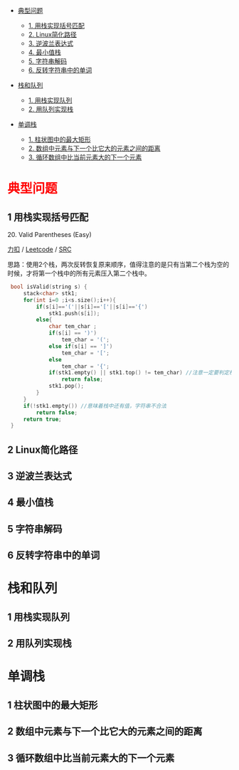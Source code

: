 <!-- GFM-TOC -->
* [典型问题](#典型问题)
    * [1. 用栈实现括号匹配](#1-用栈实现括号匹配)
    * [2. Linux简化路径](#2-Linux简化路径)
    * [3. 逆波兰表达式](#3-逆波兰表达式)
    * [4. 最小值栈](#4-最小值栈)
    * [5. 字符串解码](#5-字符串解码)
    * [6. 反转字符串中的单词](#6-反转字符串中的单词)
    
* [栈和队列](#栈和队列)
    * [1. 用栈实现队列](#1-用栈实现队列)
    * [2. 用队列实现栈](#2-用队列实现栈)
    
* [单调栈](#单调栈)
    * [1. 柱状图中的最大矩形](#1-柱状图中的最大矩形)
    * [2. 数组中元素与下一个比它大的元素之间的距离](#2-数组中元素与下一个比它大的元素之间的距离)
    * [3. 循环数组中比当前元素大的下一个元素](#3-循环数组中比当前元素大的下一个元素)
    
<!-- GFM-TOC -->

# <font color=red>典型问题</font>
## 1 用栈实现括号匹配
20\. Valid Parentheses (Easy)  

[力扣](https://leetcode-cn.com/problems/valid-parentheses/) / [Leetcode](https://leetcode.com/problems/valid-parentheses/) / [SRC](../ds_1_stack_queue/L20.cpp)

思路：使用2个栈，两次反转恢复原来顺序，值得注意的是只有当第二个栈为空的时候，才将第一个栈中的所有元素压入第二个栈中。

```cpp
 bool isValid(string s) {
     stack<char> stk1;
     for(int i=0 ;i<s.size();i++){
         if(s[i]=='('||s[i]=='['||s[i]=='{')
             stk1.push(s[i]);
         else{
             char tem_char ;
             if(s[i] == ')')
                 tem_char = '(';
             else if(s[i] == ']')
                 tem_char = '[';
             else
                 tem_char = '{';
             if(stk1.empty() || stk1.top() != tem_char) //注意一定要判定栈为空(为空代表没有匹配值)；此外栈为空时候取栈顶元素会报错
                 return false;
             stk1.pop();
         }
     }
     if(!stk1.empty()) //意味着栈中还有值，字符串不合法
         return false;
     return true;
 }
```

      
## 2 Linux简化路径

## 3 逆波兰表达式

## 4 最小值栈

## 5 字符串解码

## 6 反转字符串中的单词

# 栈和队列
## 1 用栈实现队列

## 2 用队列实现栈

# 单调栈
## 1 柱状图中的最大矩形

## 2 数组中元素与下一个比它大的元素之间的距离

## 3 循环数组中比当前元素大的下一个元素
